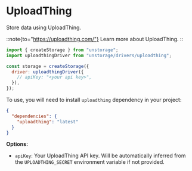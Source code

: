 # UploadThing

Store data using UploadThing.

::note{to="https://uploadthing.com/"}
Learn more about UploadThing.
::

```js
import { createStorage } from "unstorage";
import uploadthingDriver from "unstorage/drivers/uploadthing";

const storage = createStorage({
  driver: uploadthingDriver({
    // apiKey: "<your api key>",
  }),
});
```

To use, you will need to install `uploadthing` dependency in your project:

```json
{
  "dependencies": {
    "uploadthing": "latest"
  }
}
```

**Options:**

- `apiKey`: Your UploadThing API key. Will be automatically inferred from the `UPLOADTHING_SECRET` environment variable if not provided.
